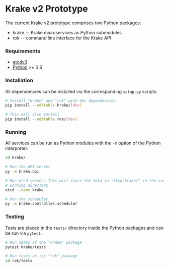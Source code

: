 # Krake v2 Prototype

The current Krake v2 prototype comprises two Python packages:

 - krake -- Krake microservices as Python submodules
 - rok -- command line interface for the Krake API


### Requirements

 - [etcdv3](https://github.com/etcd-io/etcd/releases/)
 - [Python](https://www.python.org/downloads/) >= 3.6


### Installation

All dependencies can be installed via the corresponding `setup.py` scripts.

```bash
# Install "krake" and "rok" with dev dependencies
pip install --editable krake/[dev]

# This will also install
pip install --editable rok/[dev]
```


### Running

All services can be run as Python modules with the `-m` option of the Python
interpreter:

```bash
cd krake/

# Run the API server
py -m krake.api

# Run etcd server. This will store the data in "etcd.krake/" in the current
# working directory.
etcd --name krake

# Run the scheduler
py -m krake.controller.scheduler
```


### Testing

Tests are placed in the `tests/` directory inside the Python packages and can
be run via `pytest`.


```bash
# Run tests of the "krake" package
pytest krake/tests

# Run tests of the "rok" package
cd rok/tests
```
